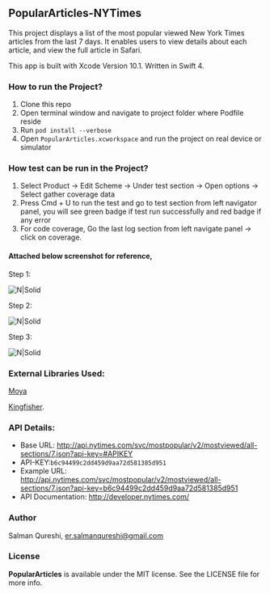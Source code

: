 ## PopularArticles-NYTimes

This project displays a list of the most popular viewed New York Times articles from the last 7 days. It enables users to view details about each article, and view the full article in Safari.

This app is built with Xcode Version 10.1. Written in Swift 4.

### How to run the Project?

1. Clone this repo
2. Open terminal window and navigate to project folder where Podfile reside
3. Run `pod install --verbose`
4. Open `PopularArticles.xcworkspace` and run the project on real device or simulator

### How test can be run in the Project?

1. Select Product -> Edit Scheme -> Under test section -> Open options -> Select gather coverage data
2. Press Cmd + U to run the test and go to test section from left navigator panel, you will see green badge if test run successfully and red badge if any error
3. For code coverage, Go the last log section from left navigate panel -> click on coverage.

#### Attached below screenshot for reference,

Step 1:

![N|Solid](https://cldup.com/vDV7pPgHti.png)

Step 2:

![N|Solid](https://cldup.com/VTnpRFnwnO.png)

Step 3:

![N|Solid](https://cldup.com/cj4PuFhaeQ.png)


### External Libraries Used:
[Moya](https://github.com/Moya/Moya)

[Kingfisher](https://github.com/onevcat/Kingfisher).

### API Details:
* Base URL: http://api.nytimes.com/svc/mostpopular/v2/mostviewed/all-sections/7.json?api-key=#APIKEY
* API-KEY:`b6c94499c2dd459d9aa72d581385d951`
* Example URL: http://api.nytimes.com/svc/mostpopular/v2/mostviewed/all-sections/7.json?api-key=b6c94499c2dd459d9aa72d581385d951
* API Documentation: http://developer.nytimes.com/

### Author
Salman Qureshi, er.salmanqureshi@gmail.com

### License

**PopularArticles** is available under the MIT license. See the LICENSE file for more info.
